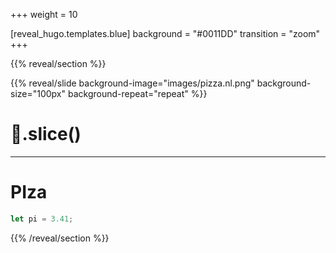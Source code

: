 +++
weight = 10

[reveal_hugo.templates.blue]
background = "#0011DD"
transition = "zoom"
+++

{{% reveal/section %}}

{{% reveal/slide background-image="images/pizza.nl.png" background-size="100px" background-repeat="repeat" %}}

# 🍕.slice()

---

# PIza

```ts
let pi = 3.41;
```

{{% /reveal/section %}}